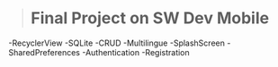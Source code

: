 
> # Final Project on SW Dev Mobile


 -RecyclerView
 -SQLite
 -CRUD
 -Multilingue
 -SplashScreen
 -SharedPreferences
 -Authentication
 -Registration



